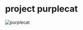 # project purplecat
 
![purplecat](https://github.com/jeffmacdonald7/purplecat/assets/38753410/496f6d68-cc5d-45fb-8c33-89c7d08a30ad=25x250)
